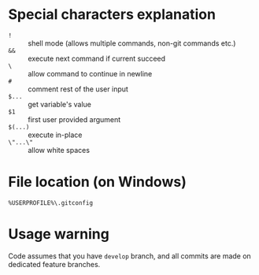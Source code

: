 # Special characters explanation

<dl>
  <dt><code>!</code></dt>
  <dd>shell mode (allows multiple commands, non-git commands etc.)</dd>

  <dt><code>&&</code></dt>
  <dd>execute next command if current succeed</dd>

  <dt><code>\</code></dt>
  <dd>allow command to continue in newline</dd>

  <dt><code>#</code></dt>
  <dd>comment rest of the user input</dd>

  <dt><code>$...</code></dt>
  <dd>get variable's value</dd>

  <dt><code>$1</code></dt>
  <dd>first user provided argument</dd>

  <dt><code>$(...)</code></dt>
  <dd>execute in-place</dd>

  <dt><code>\"...\"</code></dt>
  <dd>allow white spaces</dd>
</dl>

# File location (on Windows)

`%USERPROFILE%\.gitconfig`

# Usage warning

Code assumes that you have `develop` branch, and all commits are made on dedicated feature branches.
